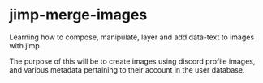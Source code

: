 # jimp-merge-images
Learning how to compose, manipulate, layer and add data-text to images with jimp

The purpose of this will be to create images using discord profile images, and various metadata pertaining to their account in the user database.
